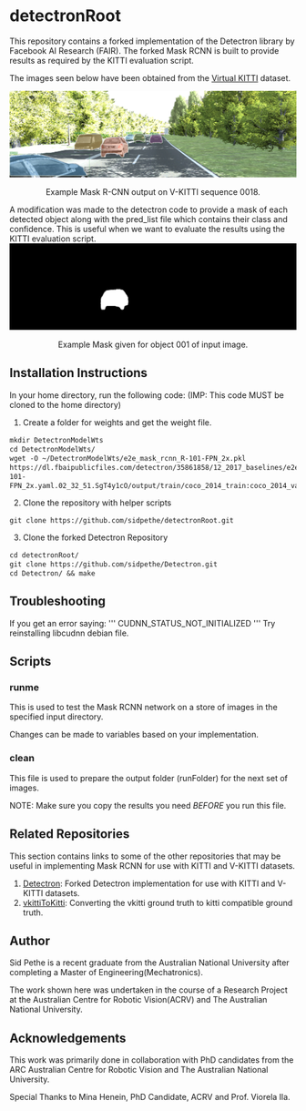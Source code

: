 # detectronRoot
This repository contains a forked implementation of the Detectron library by Facebook AI Research (FAIR). The forked Mask RCNN is built to provide results as required by the KITTI evaluation script. 

The images seen below have been obtained from the [Virtual KITTI](http://www.europe.naverlabs.com/Research/Computer-Vision/Proxy-Virtual-Worlds) dataset. 
<div align="center">
  <img src="runFolder/kitti_results/00193.png" width="700px" />
  <p>Example Mask R-CNN output on V-KITTI sequence 0018. </p>
</div>
A modification was made to the detectron code to provide a mask of each detected object along with the pred_list file which contains their class and confidence. This is useful when we want to evaluate the results using the KITTI evaluation script. 
<div align="center">
  <img src="runFolder/kitti_results/pred_img/00193_001.png" width="700px" />
  <p>Example Mask given for object 001 of input image.</p>
</div>

## Installation Instructions 
In your home directory, run the following code: (IMP: This code MUST be cloned to the home directory)

1. Create a folder for weights and get the weight file.
```
mkdir DetectronModelWts
cd DetectronModelWts/
wget -O ~/DetectronModelWts/e2e_mask_rcnn_R-101-FPN_2x.pkl https://dl.fbaipublicfiles.com/detectron/35861858/12_2017_baselines/e2e_mask_rcnn_R-101-FPN_2x.yaml.02_32_51.SgT4y1cO/output/train/coco_2014_train:coco_2014_valminusminival/generalized_rcnn/model_final.pkl 
```
2. Clone the repository with helper scripts
```
git clone https://github.com/sidpethe/detectronRoot.git
```
3. Clone the forked Detectron Repository
```
cd detectronRoot/
git clone https://github.com/sidpethe/Detectron.git
cd Detectron/ && make
```
## Troubleshooting
If you get an error saying: 
'''
CUDNN_STATUS_NOT_INITIALIZED
'''
Try reinstalling libcudnn debian file. 

## Scripts

### runme 
This is used to test the Mask RCNN network on a store of images in the specified input directory. 

Changes can be made to variables based on your implementation.

### clean
This file is used to prepare the output folder (runFolder) for the next set of images.

NOTE: Make sure you copy the results you need *BEFORE* you run this file.

## Related Repositories

This section contains links to some of the other repositories that may be useful in implementing Mask RCNN for use with KITTI and V-KITTI datasets.
1. [Detectron](https://github.com/sidpethe/Detectron.git): Forked Detectron implementation for use with KITTI and V-KITTI datasets.
2. [vkittiToKitti](https://github.com/sidpethe/vkittiToKitti.git): Converting the vkitti ground truth to kitti compatible ground truth. 

## Author
Sid Pethe is a recent graduate from the Australian National University after completing a Master of Engineering(Mechatronics). 

The work shown here was undertaken in the course of a Research Project at the Australian Centre for Robotic Vision(ACRV) and The Australian National University.

## Acknowledgements
This work was primarily done in collaboration with PhD candidates from the ARC Australian Centre for Robotic Vision and The Australian National University. 

Special Thanks to Mina Henein, PhD Candidate, ACRV and Prof. Viorela Ila.
